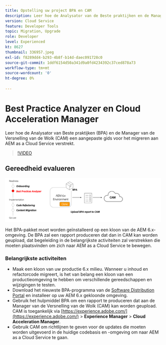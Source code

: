 ```yaml
---
title: Opstelling uw project BPA en CAM
description: Leer hoe de Analysator van de Beste praktijken en de Manager van de Versnelling van de Wolk een aangepaste gids voor het migreren aan AEM as a Cloud Service verstrekt.
version: Cloud Service
feature: Developer Tools
topic: Migration, Upgrade
role: Developer
level: Experienced
kt: 8627
thumbnail: 336957.jpeg
exl-id: f8289dd4-b293-4b8f-b14d-daec091728c0
source-git-commit: 1ddf6154d50a341d9a0fd4234392c37ced878a73
workflow-type: tm+mt
source-wordcount: '0'
ht-degree: 0%

---
```


# Best Practice Analyzer en Cloud Acceleration Manager

Leer hoe de Analysator van Beste praktijken (BPA) en de Manager van de Versnelling van de Wolk (CAM) een aangepaste gids voor het migreren aan AEM as a Cloud Service verstrekt. 

>[!VIDEO](https://video.tv.adobe.com/v/336957/?quality=12&learn=on)

## Gereedheid evalueren

![BPA- en CAM-diagram op hoog niveau](assets/bpa-cam-diagram.png)

Het BPA-pakket moet worden geïnstalleerd op een kloon van de AEM 6.x-omgeving. De BPA zal een rapport produceren dat dan in CAM kan worden geupload, dat begeleiding in de belangrijkste activiteiten zal verstrekken die moeten plaatsvinden om zich naar AEM as a Cloud Service te bewegen.

### Belangrijkste activiteiten

* Maak een kloon van uw productie 6.x milieu. Wanneer u inhoud en refactorcode migreert, is het van belang een kloon van een productieomgeving te hebben om verschillende gereedschappen en wijzigingen te testen.
* Download het nieuwste BPA-programma van de [Software Distribution Portal](https://experience.adobe.com/#/downloads/content/software-distribution/en/aemcloud.html) en installeer op uw AEM 6.x gekloonde omgeving.
* Gebruik het hulpmiddel BPA om een rapport te produceren dat aan de Manager van de Versnelling van de Wolk (CAM) kan worden geupload. CAM is toegankelijk via [https://experience.adobe.com/](https://experience.adobe.com/) > **Experience Manager** > **Cloud Acceleration Manager**.
* Gebruik CAM om richtlijnen te geven voor de updates die moeten worden uitgevoerd in de huidige codebasis en -omgeving om naar AEM as a Cloud Service te gaan.
